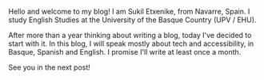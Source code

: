 <!--
.. title: Welcome to my blog!
.. slug: welcome-to-my-blog
-->

Hello and welcome to my blog! I am Sukil Etxenike, from Navarre, Spain. I study English Studies at the University of the Basque Country (UPV / EHU). 

After more than a year thinking about writing a blog, today I've decided to start with it. In this blog, I will speak mostly about tech and accessibility, in Basque, Spanish and English. I promise I'll write at least once a month.

See you in the next post!
